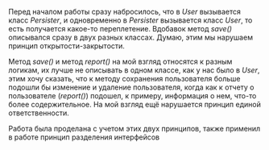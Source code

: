 Перед началом работы сразу набросилось, что в *User* вызывается класс *Persister*, 
и одновременно в *Persister* вызывается класс *User*, то есть получается какое-то переплетение. 
Вдобавок метод *save()* описывался сразу в двух разных классах.
Думаю, этим мы нарушаем принцип открытости-закрытости.

Метод *save()* и метод *report()* на мой взгляд относятся к разным логикам, 
их лучше не описывать в одном классе, как у нас было в *User*, 
этим хочу сказать, что к методу сохранения пользователя больше подошли бы изменение и удаление пользователя, 
когда как к отчету о пользователе (*report()*) подошел, к примеру, информация о нем, что-то более содержительное.
На мой взгляд ещё нарушается принцип единой ответственности. 

Работа была проделана с учетом этих двух принципов, также применил в работе принцип разделения интерфейсов
